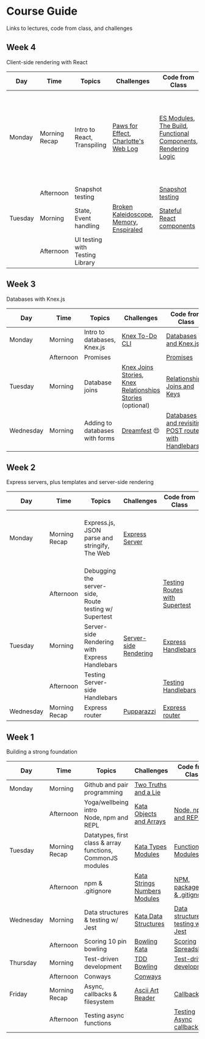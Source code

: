 # Course Guide
Links to lectures, code from class, and challenges

## Week 4
Client-side rendering with React

| Day       | Time              | Topics                                                                  | Challenges                                                                                              | Code from Class                                                                                           | Video Lectures                                                                                                                                                                                                                                                                                                                                                                                    |
| --------- | ----------------- | ----------------------------------------------------------------------- | ------------------------------------------------------------------------------------------------------- |---------------------------------------------------------------------------------------------------------- | ----------------------------------------------------- | 
| Monday    | Morning Recap          | Intro to React,<br> Transpiling| [Paws for Effect](https://github.com/horoeka-2021/react-paws-for-effect?organization=horoeka-2021&organization=horoeka-2021),<br> [Charlotte's Web Log](https://github.com/horoeka-2021/charlottes-web-log?organization=horoeka-2021&organization=horoeka-2021)                                             | [ES Modules](https://github.com/horoeka-2021/video-lectures/tree/main/react/import-export),<br> [The Build](https://github.com/horoeka-2021/video-lectures/tree/main/react/building),<br> [Functional Components](https://github.com/horoeka-2021/video-lectures/tree/main/react/components-props),<br> [Rendering Logic](https://github.com/horoeka-2021/video-lectures/tree/main/react/rendering-logic)                | [Web Architecture](https://www.youtube.com/watch?v=jf4v1bpuph0&list=PL_AE4CqTqcwIzLS7JDbYprcQ6Kwd8pjM-&index=25&t=13s),<br> [The Virtual DOM](https://www.youtube.com/watch?v=TigsO8_qw1c&list=PL_AE4CqTqcwIzLS7JDbYprcQ6Kwd8pjM-&index=25),<br> [ES Modules](https://www.youtube.com/watch?v=DXOl6Z7-mNo&list=PL_AE4CqTqcwIzLS7JDbYprcQ6Kwd8pjM-&index=26),<br> [React Build with Webpack](https://www.youtube.com/watch?v=w2XzhnOHx9I&list=PL_AE4CqTqcwIzLS7JDbYprcQ6Kwd8pjM-&index=27),<br> [Functional Components](https://www.youtube.com/watch?v=Z1dV9ZwhrXo&list=PL_AE4CqTqcwIzLS7JDbYprcQ6Kwd8pjM-&index=28),<br> [Rendering Logic](https://www.youtube.com/watch?v=qRc1pjJ5fMw&list=PL_AE4CqTqcwIzLS7JDbYprcQ6Kwd8pjM-&index=29)         |
||Afternoon|Snapshot testing||[Snapshot testing](https://github.com/horoeka-2021/code-from-class/tree/main/week4/mon-pm)|[Snapshot testing](https://www.youtube.com/watch?v=O8km4LwJWE0&list=PL_AE4CqTqcwIzLS7JDbYprcQ6Kwd8pjM-&index=30)|
|Tuesday|Morning|State,<br> Event handling|[Broken Kaleidoscope](https://github.com/horoeka-2021/broken-kaleidoscope),<br> [Memory](https://github.com/horoeka-2021/memory),<br> [Enspiraled](https://github.com/horoeka-2021/enspiraled)|[Stateful React components](https://github.com/horoeka-2021/code-from-class/tree/main/week4/tue-am)|[Stateful React components](https://www.youtube.com/watch?v=LRggoccknno&list=PL_AE4CqTqcwIzLS7JDbYprcQ6Kwd8pjM-&index=32)|
||Afternoon|UI testing with Testing Library|||[UI testing](https://www.youtube.com/watch?v=eoDq5XUWyK8&list=PL_AE4CqTqcwIzLS7JDbYprcQ6Kwd8pjM-&index=33)|


## Week 3
Databases with Knex.js

| Day       | Time              | Topics                                                                  | Challenges                                                                                              | Code from Class                                                                                           | Video Lectures                                                                                                                                                                                                                                                                                                                                                                                    |
| --------- | ----------------- | ----------------------------------------------------------------------- | ------------------------------------------------------------------------------------------------------- |---------------------------------------------------------------------------------------------------------- | ----------------------------------------------------- | 
| Monday    | Morning           | Intro to databases,<br> Knex.js                                             | [Knex To-Do CLI](https://github.com/horoeka-2021/knex-todo-cli)                                             | [Databases and Knex.js](https://github.com/horoeka-2021/code-from-class/tree/main/week3/mon-am)                      | [Databases, Knex and CLI](https://youtu.be/emz1Z_N_vvI)         |
|           | Afternoon         | Promises                                                                ||[Promises](https://github.com/horoeka-2021/code-from-class/tree/main/week3/mon-pm)|[Promises](https://www.youtube.com/watch?v=TxzNdIidhIs&list=PL_AE4CqTqcwIzLS7JDbYprcQ6Kwd8pjM-&index=20)|
| Tuesday   | Morning           | Database joins  | [Knex Joins Stories](https://github.com/horoeka-2021/knex-joins-stories),<br> [Knex Relationships Stories](https://github.com/horoeka-2021/knex-relationships-stories) (optional)  |[Relationships, Joins and Keys](https://github.com/horoeka-2021/code-from-class/tree/main/week3/tues-am) |[Joins and Relationships](https://www.youtube.com/watch?v=-h67gbMV-0E&list=PL_AE4CqTqcwIzLS7JDbYprcQ6Kwd8pjM-&index=21) |||Afternoon |Testing databases  |                                                                         |[Testing Databases](https://github.com/horoeka-2021/code-from-class/tree/main/week3/tues-pm)|[Testing Databases]()|
|Wednesday |Morning |Adding to databases with forms | [Dreamfest](https://github.com/horoeka-2021/dreamfest?organization=horoeka-2021&organization=horoeka-2021) 😍 | [Databases and revisiting POST routes with Handlebars](https://github.com/horoeka-2021/code-from-class/tree/main/week3/wed-am) | [Adding to Databases](https://www.youtube.com/watch?v=9gMto_P7naU) |


## Week 2

Express servers, plus templates and server-side rendering

| Day       | Time              | Topics                                                                  | Challenges                                                                                              | Code from Class                                                                                           | Video Lectures                                                                                                                                                                                                                                                                                                                                                                                    |
| --------- | ----------------- | ----------------------------------------------------------------------- | ------------------------------------------------------------------------------------------------------- |---------------------------------------------------------------------------------------------------------- | ------------------------------------------------------------------------------------------------------------------------------------------------------------------------------------------------------------------------------------------------------------------------------------------------------------------------------------------------------------------------------------------------- | 
| Monday    | Morning Recap     | Express.js,<br> JSON parse and stringify,<br> The Web                   | [Express Server](https://github.com/horoeka-2021/express-server)                                        |                                                                                                           | [Creating an Express Web Server](https://www.youtube.com/watch?v=v1clDD5vh7I&list=PL_AE4CqTqcwIzLS7JDbYprcQ6Kwd8pjM-&index=12),<br> [JSON.parse() & JSON.stringify()](https://www.youtube.com/watch?v=1aIwr6LVCU8&list=PL_AE4CqTqcwIzLS7JDbYprcQ6Kwd8pjM-&index=12&t=1s),<br> [How the Web Works](https://www.youtube.com/watch?v=7IuGqRfNU54&list=PL_AE4CqTqcwIzLS7JDbYprcQ6Kwd8pjM-&index=14)   |                                                                                                                                                                                      
|           | Afternoon         | Debugging the server-side,<br> Route testing w/ Supertest               |                                                                                                         | [Testing Routes with Supertest](https://github.com/horoeka-2021/code-from-class/tree/main/week2/mon-pm)   | [Testing Routes with Supertest](https://www.youtube.com/watch?v=2YpQ308g7IY&list=PL_AE4CqTqcwIzLS7JDbYprcQ6Kwd8pjM-&index=14)                                                                                                                                                                                                                                                                     |
| Tuesday   | Morning           | Server-side Rendering with Express Handlebars                           | [Server-side Rendering](https://github.com/horoeka-2021/server-side-rendering)                          | [Express Handlebars](https://github.com/horoeka-2021/code-from-class/tree/main/week2/tue-am)              | [Handlebars](),<br> [Lecture slides](https://www.figma.com/proto/jEfDQmuViRYRF8pa34rTji/Express-Handlebars-(Eleanor)?node-id=1105%3A16&scaling=contain&page-id=0%3A1&starting-point-node-id=1105%3A16)                                                                                                                                                                                            |
|           | Afternoon         | Testing Server-side Handlebars                                          |                                                                                                         | [Testing Handlebars](https://github.com/horoeka-2021/code-from-class/tree/main/week2/tue-pm)              | [Testing Sever-side Handlebars](https://www.youtube.com/watch?v=stVpX84_0KY&list=PL_AE4CqTqcwIzLS7JDbYprcQ6Kwd8pjM-&index=17)                                                                                                                                                                                                                                                                     |
| Wednesday | Morning Recap     | Express router                                                          | [Pupparazzi](https://github.com/horoeka-2021/pupparazzi)                                                | [Express router](https://github.com/horoeka-2021/video-lectures/tree/main/express/router)                 | [Express Router](https://www.youtube.com/watch?v=Na3hWXoIIlE&list=PL_AE4CqTqcwIzLS7JDbYprcQ6Kwd8pjM-&index=17&t=290s)                                                                                                                                                                                                                                                                             |

## Week 1
Building a strong foundation


| Day       | Time              | Topics                                                                   | Challenges                                                                                              | Code from Class                                                                                                                                                                               | Video Lectures  |
| --------- | ----------------- | ----------------------------------------------------------------------- | ------------------------------------------------------------------------------------------------------- |---------------------------------------------------------------------------------------------------------------------------------------------------------------------------------------------- | ----------------------------------------------------------------------------------------------------------------------------------------------------------------------------------------------------------------------------------------------------------------------------------------------------------------------------------------------| 
| Monday    | Morning           | Github and pair programming                                             | [Two Truths and a Lie](https://github.com/horoeka-2021/two-truths-and-a-lie)                            |                                                                                                                                                                                               |                                                                                                                                                                                                                                                                                                                                               |
|           | Afternoon         | Yoga/wellbeing intro<br> Node, npm and REPL                             | [Kata Objects and Arrays](https://github.com/horoeka-2021/kata-objects-and-arrays)                      | [Node, npm and REPL](https://github.com/horoeka-2021/code-from-class/tree/main/week1/mon-pm)                                                                                                  | [Node, npm and REPL](https://www.youtube.com/watch?v=DPq7VNj2NgI&list=PL_AE4CqTqcwIzLS7JDbYprcQ6Kwd8pjM-&index=1)                                                                                                                                                                                                                             |
| Tuesday   | Morning Recap     | Datatypes, first class & array functions, CommonJS modules              | [Kata Types Modules](https://github.com/horoeka-2021/kata-types-modules)                                | [Functions](https://github.com/horoeka-2021/video-lectures/tree/main/javascript-fundamentals/functions),<br> [Modules](https://github.com/horoeka-2021/video-lectures/tree/main/node/modules) | [Data Types](https://www.youtube.com/watch?v=bejVI4FLv5o&list=PL_AE4CqTqcwIzLS7JDbYprcQ6Kwd8pjM-&index=3),<br> [Functions](https://www.youtube.com/watch?v=3SO_Wyv2vAE&list=PL_AE4CqTqcwIzLS7JDbYprcQ6Kwd8pjM-&index=4),<br> [Common JS Modules](https://www.youtube.com/watch?v=03Xc8Snd8B8&list=PL_AE4CqTqcwIzLS7JDbYprcQ6Kwd8pjM-&index=5) |
|           | Afternoon         | npm & .gitignore                                                        | [Kata Strings Numbers Modules](https://github.com/horoeka-2021/kata-strings-numbers-modules)            | [NPM, package.json & .gitignore](https://github.com/horoeka-2021/code-from-class/tree/main/week1/tue-pm)                                                                                      | [NPM, package.json & .gitignore](https://www.youtube.com/watch?v=mMvqVSO0_ZI&list=PL_AE4CqTqcwIzLS7JDbYprcQ6Kwd8pjM-&index=6)                                                                                                                                                                                                                 |
| Wednesday | Morning           | Data structures & testing w/ Jest                                       | [Kata Data Structures](https://github.com/horoeka-2021/kata-data-structures)                            | [Data structures & testing w/ Jest](https://github.com/horoeka-2021/code-from-class/tree/main/week1/wed-am)                                                                                   | [Data structures & testing w/ Jest](https://www.youtube.com/watch?v=MBil3v5hkbI&list=PL_AE4CqTqcwIzLS7JDbYprcQ6Kwd8pjM-&index=7)                                                                                                                                                                                                              |
|           | Afternoon         | Scoring 10 pin bowling                                                  | [Bowling Kata](https://github.com/horoeka-2021/bowling-kata)                                            | [Scoring Spreadsheet](https://docs.google.com/spreadsheets/d/1AzTo3Hqsivv-WtcrFn4GBBdWoiJ4vgz2WeaUlQHGyvg/edit#gid=0)                                                                         |                                                                                                                                                                                                                                                                                                                                               |
| Thursday  | Morning           | Test-driven development                                                 | [TDD Bowling](https://github.com/horoeka-2021/tdd-bowling-kata)                                         | [Test-driven development](https://github.com/horoeka-2021/code-from-class/tree/main/week1/thurs-am)                                                                                           | [TDD](https://www.youtube.com/watch?v=2Xh5Zcb_xPw&list=PL_AE4CqTqcwIzLS7JDbYprcQ6Kwd8pjM-&index=7)                                                                                                                                                                                                                                            |
|           | Afternoon         | Conways                                                                 | [Conways](https://github.com/horoeka-2021/conways)                                                      |                                                                                                                                                                                               |                                                                                                                                                                                                                                                                                                                                               |
| Friday    | Morning Recap           | Async, callbacks & filesystem                                           | [Ascii Art Reader](https://github.com/horoeka-2021/ascii-art-reader)                                    | [Callbacks](https://github.com/horoeka-2021/video-lectures/tree/main/node/callbacks-fs)                                                                                                       | [Callbacks & the filesystem](https://www.youtube.com/watch?v=dx-2-UrZ0dQ&list=PL_AE4CqTqcwIzLS7JDbYprcQ6Kwd8pjM-&index=9)                                                                                                                                                                                                                     |
|           | Afternoon         | Testing async functions                                                 |                                                                                                         | [Testing Async callbacks](https://github.com/horoeka-2021/code-from-class/tree/main/week1/fri-pm)                                                                                             | [Testing Async Callbacks](https://www.youtube.com/watch?v=eo5qCUY1ejo&list=PL_AE4CqTqcwIzLS7JDbYprcQ6Kwd8pjM-&index=10)                                                                                                                                                                                                                       |
